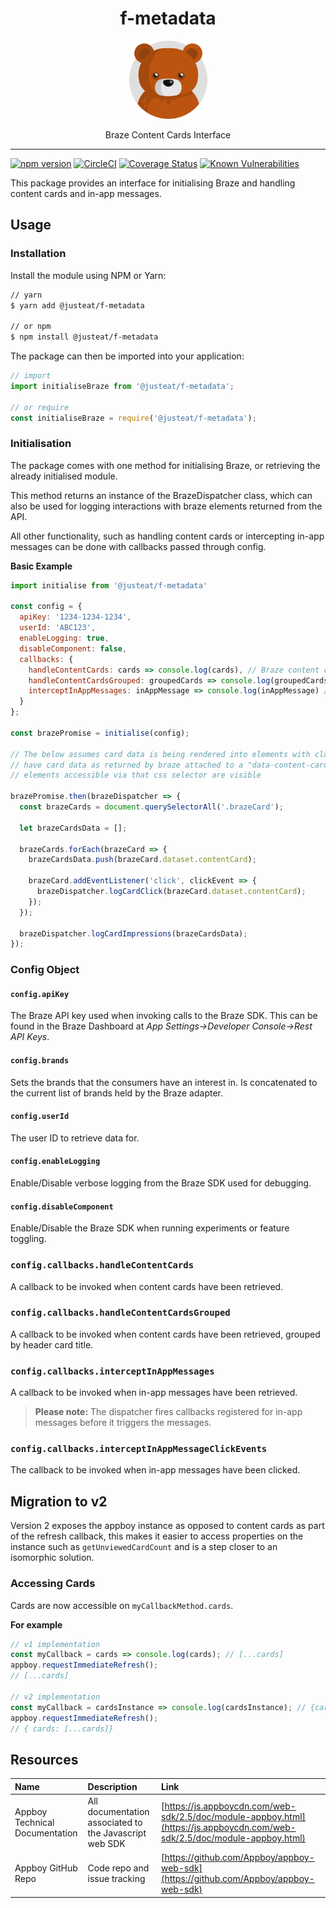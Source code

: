 <div align="center">
<h1>f-metadata</h1>

<img width="125" alt="Fozzie Bear" src="../../../bear.png" />

<p>Braze Content Cards Interface</p>
</div>

---

[![npm version](https://badge.fury.io/js/%40justeat%2Ff-metadata.svg)](https://badge.fury.io/js/%40justeat%2Ff-metadata)
[![CircleCI](https://circleci.com/gh/justeat/fozzie-components.svg?style=svg)](https://circleci.com/gh/justeat/workflows/fozzie-components)
[![Coverage Status](https://coveralls.io/repos/github/justeat/f-metadata/badge.svg)](https://coveralls.io/github/justeat/f-metadata)
[![Known Vulnerabilities](https://snyk.io/test/github/justeat/f-metadata/badge.svg?targetFile=package.json)](https://snyk.io/test/github/justeat/f-metadata?targetFile=package.json)

This package provides an interface for initialising Braze and handling content cards and in-app messages.

## Usage

### Installation

Install the module using NPM or Yarn:

```bash
// yarn
$ yarn add @justeat/f-metadata

// or npm
$ npm install @justeat/f-metadata
```

The package can then be imported into your application:

```js
// import
import initialiseBraze from '@justeat/f-metadata';

// or require
const initialiseBraze = require('@justeat/f-metadata');
```

### Initialisation

The package comes with one method for initialising Braze, or retrieving the already initialised module.

This method returns an instance of the BrazeDispatcher class, which can also be used for logging interactions with braze elements returned from the API.

All other functionality, such as handling content cards or intercepting in-app messages can be done with callbacks passed through config.

**Basic Example**

```js
import initialise from '@justeat/f-metadata'

const config = {
  apiKey: '1234-1234-1234',
  userId: 'ABC123',
  enableLogging: true,
  disableComponent: false,
  callbacks: {
    handleContentCards: cards => console.log(cards), // Braze content cards data
    handleContentCardsGrouped: groupedCards => console.log(groupedCards), // Braze content cards data
    interceptInAppMessages: inAppMessage => console.log(inAppMessage) // Braze in app message data
  }
};

const brazePromise = initialise(config);

// The below assumes card data is being rendered into elements with class "brazeCard", that they
// have card data as returned by braze attached to a "data-content-card" attribute, and that all
// elements accessible via that css selector are visible

brazePromise.then(brazeDispatcher => {
  const brazeCards = document.querySelectorAll('.brazeCard');

  let brazeCardsData = [];

  brazeCards.forEach(brazeCard => {
    brazeCardsData.push(brazeCard.dataset.contentCard);

    brazeCard.addEventListener('click', clickEvent => {
      brazeDispatcher.logCardClick(brazeCard.dataset.contentCard);
    });
  });

  brazeDispatcher.logCardImpressions(brazeCardsData);
});
```

### Config Object


#### `config.apiKey`

The Braze API key used when invoking calls to the Braze SDK. This can be found in the Braze Dashboard at *App Settings->Developer Console->Rest API Keys*.

#### `config.brands`

Sets the brands that the consumers have an interest in. Is concatenated to the current list of brands held
by the Braze adapter.

#### `config.userId`

The user ID to retrieve data for.

#### `config.enableLogging`

Enable/Disable verbose logging from the Braze SDK used for debugging.

#### `config.disableComponent`

Enable/Disable the Braze SDK when running experiments or feature toggling.

### `config.callbacks.handleContentCards`

A callback to be invoked when content cards have been retrieved.

### `config.callbacks.handleContentCardsGrouped`

A callback to be invoked when content cards have been retrieved, grouped by header card title.

### `config.callbacks.interceptInAppMessages`

A callback to be invoked when in-app messages have been retrieved.

> **Please note:** The dispatcher fires callbacks registered for in-app messages before it triggers the messages.

### `config.callbacks.interceptInAppMessageClickEvents`

The callback to be invoked when in-app messages have been clicked.

## Migration to v2

Version 2 exposes the appboy instance as opposed to content cards as part of the refresh callback, this makes it easier to access properties on the instance such as `getUnviewedCardCount` and is a step closer to an isomorphic solution.

### Accessing Cards

Cards are now accessible on `myCallbackMethod.cards`.

**For example**

```js
// v1 implementation
const myCallback = cards => console.log(cards); // [...cards]
appboy.requestImmediateRefresh();
// [...cards]

// v2 implementation
const myCallback = cardsInstance => console.log(cardsInstance); // {cards: [...cards]}
appboy.requestImmediateRefresh();
// { cards: [...cards]}
```

## Resources

| Name | Description | Link |
|:----|:----|:----|
| Appboy Technical Documentation | All documentation associated to the Javascript web SDK | [https://js.appboycdn.com/web-sdk/2.5/doc/module-appboy.html](https://js.appboycdn.com/web-sdk/2.5/doc/module-appboy.html) |
| Appboy GitHub Repo | Code repo and issue tracking | [https://github.com/Appboy/appboy-web-sdk](https://github.com/Appboy/appboy-web-sdk) |
